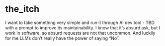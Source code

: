 # the_itch
I want to take something very simple and run it through AI dev tool - TBD with a prompt to improve its maintainability. I know that it’s absurd ask, but I work in software, so absurd requests are not that uncommon. And luckily for me LLMs don’t really have the power of saying “No”.
